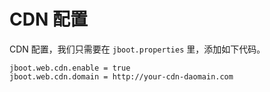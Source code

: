 # CDN 配置

CDN 配置，我们只需要在 `jboot.properties` 里，添加如下代码。

```
jboot.web.cdn.enable = true
jboot.web.cdn.domain = http://your-cdn-daomain.com
```